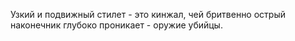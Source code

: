 Узкий и подвижный стилет - это кинжал, чей бритвенно острый наконечник глубоко проникает - оружие убийцы.
